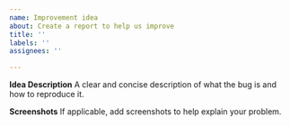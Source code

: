```yaml
---
name: Improvement idea
about: Create a report to help us improve
title: ''
labels: ''
assignees: ''

---
```


**Idea Description**
A clear and concise description of what the bug is and how to reproduce it.

**Screenshots**
If applicable, add screenshots to help explain your problem.


